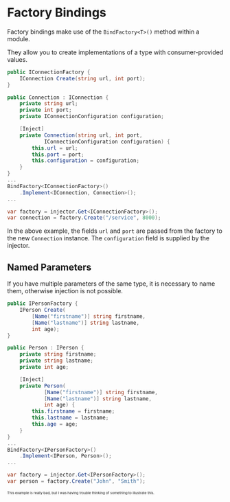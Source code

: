 # Factory Bindings
Factory bindings make use of the `BindFactory<T>()` method within a module.

They allow you to create implementations of a type with consumer-provided values.

```csharp
public IConnectionFactory {
    IConnection Create(string url, int port);
}

public Connection : IConnection {
    private string url;
    private int port;
    private IConnectionConfiguration configuration;

    [Inject]
    private Connection(string url, int port, 
            IConnectionConfiguration configuration) {
        this.url = url;
        this.port = port;
        this.configuration = configuration;
    }
}
...
BindFactory<IConnectionFactory>()
    .Implement<IConnection, Connection>();
...

var factory = injector.Get<IConnectionFactory>();
var connection = factory.Create("/service", 8000);
```
In the above example, the fields `url` and `port` are passed from the factory to the new `Connection` instance. The `configuration` field is supplied by the injector.

## Named Parameters
If you have multiple parameters of the same type, it is necessary to name them, otherwise injection is not possible.
```csharp
public IPersonFactory {
    IPerson Create(
        [Name("firstname")] string firstname, 
        [Name("lastname")] string lastname,
        int age);
}

public Person : IPerson {
    private string firstname;
    private string lastname;
    private int age;

    [Inject]
    private Person(
            [Name("firstname")] string firstname, 
            [Name("lastname")] string lastname,
            int age) {
        this.firstname = firstname;
        this.lastname = lastname;
        this.age = age;
    }
}
...
BindFactory<IPersonFactory>()
    .Implement<IPerson, Person>();
...

var factory = injector.Get<IPersonFactory>();
var person = factory.Create("John", "Smith");
```

<sub><sub><sub>This example is really bad, but I was having trouble thinking of something to illustrate this.</sub></sub></sub>